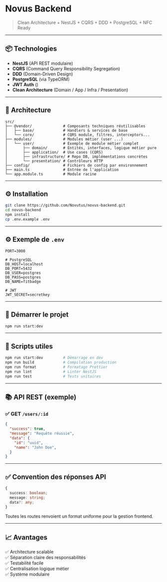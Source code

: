 # Novus Backend

> Clean Architecture + NestJS + CQRS + DDD + PostgreSQL + NFC Ready

---

## 📦 Technologies

- **NestJS** (API REST modulaire)
- **CQRS** (Command Query Responsibility Segregation)
- **DDD** (Domain-Driven Design)
- **PostgreSQL** (via TypeORM)
- **JWT Auth** ()
- **Clean Architecture** (Domain / App / Infra / Presentation)

---

## 🧱 Architecture

```
src/
├── @vendor/              # Composants techniques réutilisables
│   ├── base/             # Handlers & services de base
│   └── core/             # CQRS module, filtres, interceptors...
├── modules/              # Modules métier (user ...)
│   └── user/             # Exemple de module métier complet
│       ├── domain/       # Entités, interfaces, logique métier pure
│       ├── application/  # Use cases (CQRS)
│       ├── infrastructure/ # Repo DB, implémentations concrètes
│       └── presentation/ # Contrôleurs HTTP
├── config/               # Fichiers de config par environnement
├── main.ts               # Entrée de l'application
└── app.module.ts         # Module racine
```

---

## ⚙️ Installation

```bash
git clone https://github.com/Novutus/novus-backend.git
cd novus-backend
npm install
cp .env.example .env
```

---

## ⚙️ Exemple de `.env`

```
PORT=3000

# PostgreSQL
DB_HOST=localhost
DB_PORT=5432
DB_USER=postgres
DB_PASS=postgres
DB_NAME=fitbadge

# JWT
JWT_SECRET=secretkey

```

---

## 🚀 Démarrer le projet

```bash
npm run start:dev
```

---

## 🧪 Scripts utiles

```bash
npm run start:dev         # Démarrage en dev
npm run build             # Compilation production
npm run format            # Formatage Prettier
npm run lint              # Linter NestJS
npm run test              # Tests unitaires
```

---

## 📚 API REST (exemple)

### ✅ GET `/users/:id`

```json
{
  "success": true,
  "message": "Requête réussie",
  "data": {
    "id": "uuid",
    "name": "John Doe",
  }
}
```
---

## ✅ Convention des réponses API

```ts
{
  success: boolean;
  message: string;
  data?: any;
}
```

Toutes les routes renvoient un format uniforme pour la gestion frontend.

---

## 📈 Avantages

✅ Architecture scalable  
✅ Séparation claire des responsabilités  
✅ Testabilité facile  
✅ Centralisation logique métier  
✅ Système modulaire
